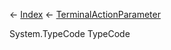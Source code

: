 ← [Index](Api-Index) ← [TerminalActionParameter](Sandbox.ModAPI.Ingame.TerminalActionParameter)

System.TypeCode TypeCode


